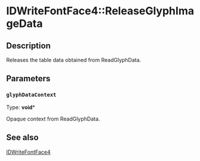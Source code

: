 # IDWriteFontFace4::ReleaseGlyphImageData

## Description

Releases the table data obtained from ReadGlyphData.

## Parameters

### `glyphDataContext`

Type: **void***

Opaque context from ReadGlyphData.

## See also

[IDWriteFontFace4](https://learn.microsoft.com/windows/win32/api/dwrite_3/nn-dwrite_3-idwritefontface4)